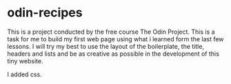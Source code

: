 # odin-recipes

This is a project conducted by the free course The Odin Project. 
This is a task for me to build my first web page using what i learned form the last few lessons.
I will try my best to use the layout of the boilerplate, the title, headers and lists and be as creative as possible in the development of this tiny website.

I added css.